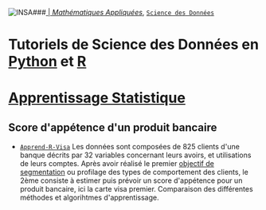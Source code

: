 ###<a href="http://www.insa-toulouse.fr/" ><img src="http://www.math.univ-toulouse.fr/~besse/Wikistat/Images/Logo_INSAvilletoulouse-RVB.png" style="float:left; max-width: 80px; display: inline" alt="INSA"/> |  [*Mathématiques Appliquées*](http://www.math.insa-toulouse.fr/fr/index.html), [`Science des Données`](http://www.math.insa-toulouse.fr/fr/enseignement.html)

# Tutoriels de Science des Données en [Python](https://www.python.org/) et [R](href="https://cran.r-project.org/)
# [Apprentissage Statistique](\http://wikistat.fr)

## Score d'appétence d'un produit bancaire 
- [`Apprend-R-Visa`](https://github.com/wikistat/Apprentissage/blob/master/GRC-carte_Visa/Apprent-R-Visa.ipynb) Les données sont composées de 825 clients d'une banque décrits par 32 variables concernant leurs avoirs, et utilisations de leurs comptes. Après avoir réalisé le premier [objectif de segmentation](https://github.com/wikistat/Exploration/blob/master/GRC-carte_Visa/Explo-Python-Visa.ipynb) ou profilage des types de comportement des clients, le 2ème consiste à estimer puis prévoir un score d'appétence pour un produit bancaire, ici la carte visa premier. Comparaison des différentes méthodes et algorihtmes d'apprentissage.

